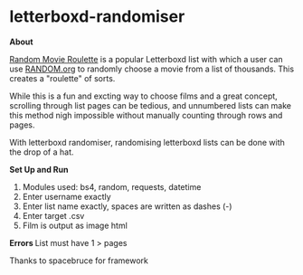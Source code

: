# letterboxd-randomiser
<b>About</b> 
<p><a href="https://letterboxd.com/tobiasandersen2/list/random-movie-roulette/">Random Movie Roulette</a> is a popular Letterboxd list with which a user can use <a href="random.org">RANDOM.org</a> to randomly choose a movie from a list of thousands. This creates a "roulette" of sorts.</p>

While this is a fun and excting way to choose films and a great concept, scrolling through list pages can be tedious, and unnumbered lists can make this method nigh impossible without manually counting through rows and pages. 

With letterboxd randomiser, randomising letterboxd lists can be done with the drop of a hat. 

<b>Set Up and Run</b>
1. Modules used: bs4, random, requests, datetime
2. Enter username exactly
3. Enter list name exactly, spaces are written as dashes (-)
4. Enter target .csv
5. Film is output as image html

<b> Errors </b>
List must have 1 > pages

<p>Thanks to spacebruce for framework</p>
